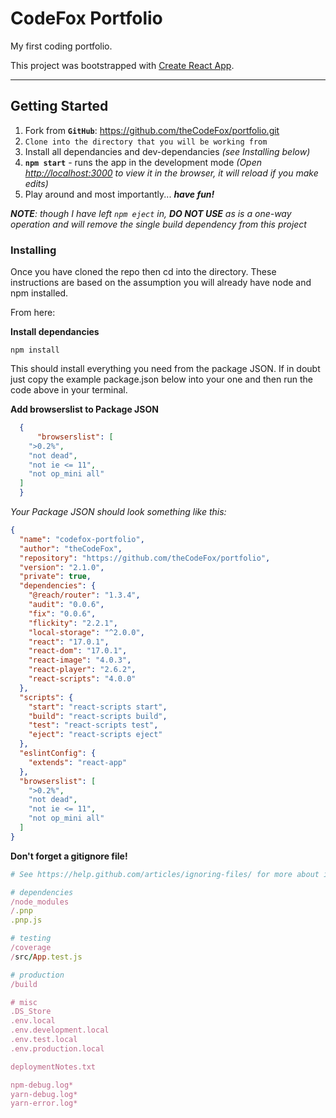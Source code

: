 # **CodeFox Portfolio**
My first coding portfolio.

This project was bootstrapped with [Create React App](https://github.com/facebook/create-react-app).

***

## **Getting Started**
1. Fork from **`GitHub`**: https://github.com/theCodeFox/portfolio.git
2. `Clone into the directory that you will be working from`
3. Install all dependancies and dev-dependancies *(see Installing below)*
4. **`npm start`** - runs the app in the development mode *(Open [http://localhost:3000](http://localhost:3000) to view it in the browser, it will reload if you make edits)*
5. Play around and most importantly... **_have fun!_**

***NOTE**: though I have left `npm eject` in, **DO NOT USE** as is a one-way operation and will remove the single build dependency from this project*

### **Installing**

Once you have cloned the repo then cd into the directory. These instructions are based on the assumption you will already have node and npm installed.

From here:

**Install dependancies**

```
npm install
```

This should install everything you need from the package JSON. If in doubt just copy the example package.json below into your one and then run the code above in your terminal.

**Add browserslist to Package JSON**

```JSON
  {
      "browserslist": [
    ">0.2%",
    "not dead",
    "not ie <= 11",
    "not op_mini all"
  ]
  }
```

*Your Package JSON should look something like this:*

```JSON
{
  "name": "codefox-portfolio",
  "author": "theCodeFox",
  "repository": "https://github.com/theCodeFox/portfolio",
  "version": "2.1.0",
  "private": true,
  "dependencies": {
    "@reach/router": "1.3.4",
    "audit": "0.0.6",
    "fix": "0.0.6",
    "flickity": "2.2.1",
    "local-storage": "^2.0.0",
    "react": "17.0.1",
    "react-dom": "17.0.1",
    "react-image": "4.0.3",
    "react-player": "2.6.2",
    "react-scripts": "4.0.0"
  },
  "scripts": {
    "start": "react-scripts start",
    "build": "react-scripts build",
    "test": "react-scripts test",
    "eject": "react-scripts eject"
  },
  "eslintConfig": {
    "extends": "react-app"
  },
  "browserslist": [
    ">0.2%",
    "not dead",
    "not ie <= 11",
    "not op_mini all"
  ]
}
```

**Don't forget a gitignore file!**

```ruby
# See https://help.github.com/articles/ignoring-files/ for more about ignoring files.

# dependencies
/node_modules
/.pnp
.pnp.js

# testing
/coverage
/src/App.test.js

# production
/build

# misc
.DS_Store
.env.local
.env.development.local
.env.test.local
.env.production.local

deploymentNotes.txt

npm-debug.log*
yarn-debug.log*
yarn-error.log*
```
